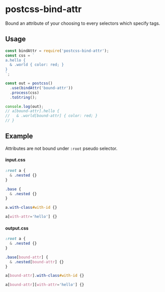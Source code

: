 # postcss-bind-attr

Bound an attribute of your choosing to every selectors which specify tags.

## Usage

```javascript
const bindAttr = require('postcss-bind-attr');
const css = `
a.hello {
  & .world { color: red; }
}
`;

const out = postcss()
  .use(bindAttr('bound-attr'))
  .process(css)
  .toString();

console.log(out);
// a[bound-attr].hello {
//   & .world[bound-attr] { color: red; }
// }
```

## Example

Attributes are not bound under `:root` pseudo selector.

#### input.css
```css
:root a {
  & .nested {}
}

.base {
  & .nested {}
}

a.with-class#with-id {}

a[with-attr='hello'] {}
```

#### output.css
```css
:root a {
  & .nested {}
}

.base[bound-attr] {
  & .nested[bound-attr] {}
}

a[bound-attr].with-class#with-id {}

a[bound-attr][with-attr='hello'] {}
```
